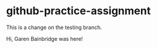 # github-practice-assignment

This is a change on the testing branch.

Hi, Garen Bainbridge was here!
